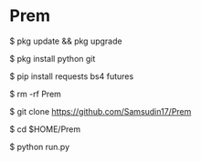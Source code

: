 # Prem


$ pkg update && pkg upgrade

$ pkg install python git

$ pip install requests bs4 futures

$ rm -rf Prem

$ git clone https://github.com/Samsudin17/Prem


$ cd $HOME/Prem

$ python run.py
